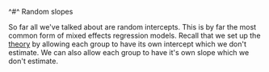 ^#^ Random slopes

So far all we've talked about are random intercepts. This is by far the most common form of mixed effects regression models. Recall that we set up the
[theory](#mixed-model-theory.html#theory) by allowing each group to have its own intercept which we don't estimate. We can also allow each group to
have it's own slope which we don't estimate.
